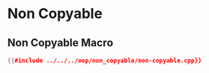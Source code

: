 # Non Copyable

## Non Copyable Macro

```cpp
{{#include ../../../oop/non_copyable/non-copyable.cpp}}
```